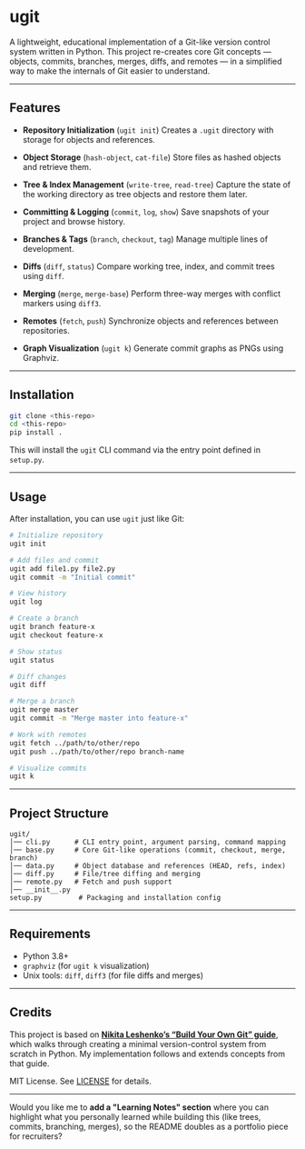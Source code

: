 # ugit

A lightweight, educational implementation of a Git-like version control system written in Python.
This project re-creates core Git concepts — objects, commits, branches, merges, diffs, and remotes — in a simplified way to make the internals of Git easier to understand.

---

## Features

* **Repository Initialization** (`ugit init`)
  Creates a `.ugit` directory with storage for objects and references.

* **Object Storage** (`hash-object`, `cat-file`)
  Store files as hashed objects and retrieve them.

* **Tree & Index Management** (`write-tree`, `read-tree`)
  Capture the state of the working directory as tree objects and restore them later.

* **Committing & Logging** (`commit`, `log`, `show`)
  Save snapshots of your project and browse history.

* **Branches & Tags** (`branch`, `checkout`, `tag`)
  Manage multiple lines of development.

* **Diffs** (`diff`, `status`)
  Compare working tree, index, and commit trees using `diff`.

* **Merging** (`merge`, `merge-base`)
  Perform three-way merges with conflict markers using `diff3`.

* **Remotes** (`fetch`, `push`)
  Synchronize objects and references between repositories.

* **Graph Visualization** (`ugit k`)
  Generate commit graphs as PNGs using Graphviz.

---

## Installation

```bash
git clone <this-repo>
cd <this-repo>
pip install .
```

This will install the `ugit` CLI command via the entry point defined in `setup.py`.

---

## Usage

After installation, you can use `ugit` just like Git:

```bash
# Initialize repository
ugit init

# Add files and commit
ugit add file1.py file2.py
ugit commit -m "Initial commit"

# View history
ugit log

# Create a branch
ugit branch feature-x
ugit checkout feature-x

# Show status
ugit status

# Diff changes
ugit diff

# Merge a branch
ugit merge master
ugit commit -m "Merge master into feature-x"

# Work with remotes
ugit fetch ../path/to/other/repo
ugit push ../path/to/other/repo branch-name

# Visualize commits
ugit k
```

---

## Project Structure

```
ugit/
│── cli.py      # CLI entry point, argument parsing, command mapping
│── base.py     # Core Git-like operations (commit, checkout, merge, branch)
│── data.py     # Object database and references (HEAD, refs, index)
│── diff.py     # File/tree diffing and merging
│── remote.py   # Fetch and push support
│── __init__.py
setup.py         # Packaging and installation config
```

---

## Requirements

* Python 3.8+
* `graphviz` (for `ugit k` visualization)
* Unix tools: `diff`, `diff3` (for file diffs and merges)

---

## Credits

This project is based on **[Nikita Leshenko’s “Build Your Own Git” guide](https://www.leshenko.net/p/ugit/)**, which walks through creating a minimal version-control system from scratch in Python.
My implementation follows and extends concepts from that guide.

MIT License. See [LICENSE](LICENSE) for details.

---

Would you like me to **add a "Learning Notes" section** where you can highlight what you personally learned while building this (like trees, commits, branching, merges), so the README doubles as a portfolio piece for recruiters?
